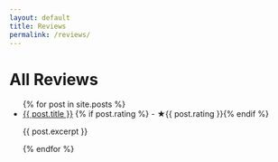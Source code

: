 ```yaml
---
layout: default
title: Reviews
permalink: /reviews/
---
```


# All Reviews

<ul>
{% for post in site.posts %}
  <li class="review-item">
    <a href="{{ post.url | relative_url }}">{{ post.title }}</a>
    {% if post.rating %} - <span class="stars">★{{ post.rating }}</span>{% endif %}
    <p>{{ post.excerpt }}</p>
  </li>
{% endfor %}
</ul>

